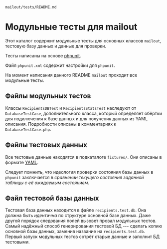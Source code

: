     mailout/tests/README.md

Модульные тесты для mailout
===========================

Этот каталог содержит модульные тесты для основных классов `mailout`, 
тестовую базу данных и данные для проверки. 

Тесты написаны на основе [phpunit][1].

Файл `phpunit.xml` содержит настройки для `phpunit`.

На момент написания данного README `mailout` проходит все модульные тесты.

Файлы модульных тестов
----------------------

Классы `RecipientsDBTest` и `RecipientsStatsTest` наследуют 
от `DatabaseTestCase`, дополнительного класса, который определяет обёртки 
для подключения к базе данных и для получения данных из YAML описания.
Подробности описаны в комментариях к `DatabaseTestCase.php`.

Файлы тестовых данных
---------------------

Все тестовые данные находятся в подкаталоге `fixtures/`. 
Они описаны в формате [YAML][2]. 

Следует помнить, что идеология проверки состояния базы данных в `phpunit`
заключается в *сравнении текущего состояния заданной таблицы с её ожидаемым 
состоянием*.

Файл тестовой базы данных
-------------------------

Тестовая база данных находится в файле `recipients.test.db`. Она должна быть
*идентична* по структуре основной базе данных. Даже другой порядок следования 
полей вызовет провал модульных тестов. Самый надёжный способ генерирования 
тестовой БД --- сделать копию основной базы данных, заменив название на 
`recipients.test.db`. Первый запуск модульных тестов сотрёт старые данные 
и заполнит БД тестовыми.


[1]: http://www.phpunit.de/manual/current/en/writing-tests-for-phpunit.html
[2]: http://www.yaml.org/


